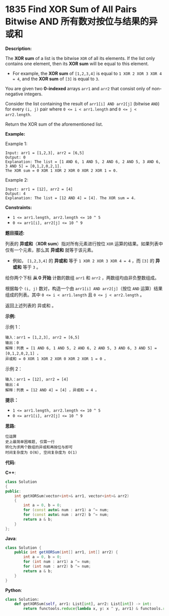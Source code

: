 # 1835 Find XOR Sum of All Pairs Bitwise AND 所有数对按位与结果的异或和

__Description:__

The __XOR sum__ of a list is the bitwise `XOR` of all its elements. If the list only contains one element, then its __XOR sum__ will be equal to this element.

- For example, the __XOR sum__ of `[1,2,3,4]` is equal to `1 XOR 2 XOR 3 XOR 4 = 4`, and the __XOR sum__ of `[3]` is equal to `3`.

You are given two __0-indexed__ arrays `arr1` and `arr2` that consist only of non-negative integers.

Consider the list containing the result of `arr1[i] AND arr2[j]` (bitwise `AND`) for every `(i, j)` pair where `0 <= i < arr1.length` and `0 <= j < arr2.length`.

Return the XOR sum of the aforementioned list.

__Example:__

Example 1:

```text
Input: arr1 = [1,2,3], arr2 = [6,5]
Output: 0
Explanation: The list = [1 AND 6, 1 AND 5, 2 AND 6, 2 AND 5, 3 AND 6, 3 AND 5] = [0,1,2,0,2,1].
The XOR sum = 0 XOR 1 XOR 2 XOR 0 XOR 2 XOR 1 = 0.
```

Example 2:

```text
Input: arr1 = [12], arr2 = [4]
Output: 4
Explanation: The list = [12 AND 4] = [4]. The XOR sum = 4.
```

__Constraints:__

- `1 <= arr1.length, arr2.length <= 10 ^ 5`
- `0 <= arr1[i], arr2[j] <= 10 ^ 9`

__题目描述:__

列表的 __异或和__（__XOR sum__）指对所有元素进行按位 `XOR` 运算的结果。如果列表中仅有一个元素，那么其 __异或和__ 就等于该元素。

- 例如， `[1,2,3,4]` 的 __异或和__ 等于 `1 XOR 2 XOR 3 XOR 4 = 4` ，而 `[3]` 的 __异或和__ 等于 `3` 。

给你两个下标 __从 0 开始__ 计数的数组 `arr1` 和 `arr2` ，两数组均由非负整数组成。

根据每个 `(i, j)` 数对，构造一个由 `arr1[i] AND arr2[j]`（按位 `AND` 运算）结果组成的列表。其中 `0 <= i < arr1.length` 且 `0 <= j < arr2.length` 。

返回上述列表的 异或和 。

__示例:__

示例 1：

```text
输入：arr1 = [1,2,3], arr2 = [6,5]
输出：0
解释：列表 = [1 AND 6, 1 AND 5, 2 AND 6, 2 AND 5, 3 AND 6, 3 AND 5] = [0,1,2,0,2,1] ，
异或和 = 0 XOR 1 XOR 2 XOR 0 XOR 2 XOR 1 = 0 。
```

示例 2：

```text
输入：arr1 = [12], arr2 = [4]
输出：4
解释：列表 = [12 AND 4] = [4] ，异或和 = 4 。
```

__提示：__

- `1 <= arr1.length, arr2.length <= 10 ^ 5`
- `0 <= arr1[i], arr2[j] <= 10 ^ 9`

__思路:__

```text
位运算
史上最简单困难题, 仅需一行
转化为求两个数组的异或和再按位与即可
时间复杂度为 O(N), 空间复杂度为 O(1)
```

__代码:__

__C++__:

```C++
class Solution 
{
public:
    int getXORSum(vector<int>& arr1, vector<int>& arr2) 
    {
        int a = 0, b = 0;
        for (const auto& num : arr1) a ^= num;
        for (const auto& num : arr2) b ^= num;
        return a & b;
    }
};
```

__Java__:

```Java
class Solution {
    public int getXORSum(int[] arr1, int[] arr2) {
        int a = 0, b = 0;
        for (int num : arr1) a ^= num;
        for (int num : arr2) b ^= num;
        return a & b;
    }
}
```

__Python__:

```Python
class Solution:
    def getXORSum(self, arr1: List[int], arr2: List[int]) -> int:
        return functools.reduce(lambda x, y: x ^ y, arr1) & functools.reduce(lambda x, y: x ^ y, arr2)
```

